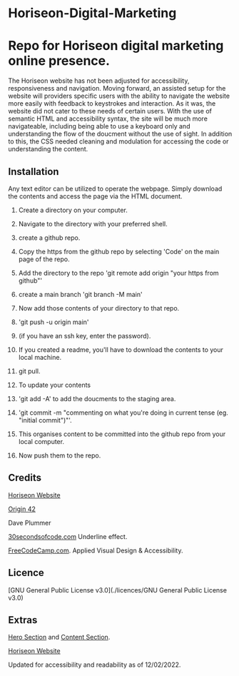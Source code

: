 # Horiseon-Digital-Marketing
# Repo for Horiseon digital marketing online presence.

The Horiseon website has not been adjusted for accessibility, responsiveness and navigation. 
Moving forward, an assisted setup for the website will providers specific users with the ability to navigate the website more easily with feedback to keystrokes and interaction.
As it was, the website did not cater to these needs of certain users. 
With the use of semantic HTML and accessibility syntax, the site will be much more navigateable, including being able to use a keyboard only and understanding the flow of the doucment without the use of sight.
In addition to this, the CSS needed cleaning and modulation for accessing the code or understanding the content. 

## Installation

Any text editor can be utilized to operate the webpage. Simply download the contents and access the page via the HTML document.
1. Create a directory on your computer.
2. Navigate to the directory with your preferred shell. 
3. create a github repo.
4. Copy the https from the github repo by selecting 'Code' on the main page of the repo.
5. Add the directory to the repo 'git remote add origin "your https from github"'
6. create a main branch 'git branch -M main'
7. Now add those contents of your directory to that repo.
8. 'git push -u origin main'
9. (if you have an ssh key, enter the password).
10. If you created a readme, you'll have to download the contents to your local machine.
11. git pull.

10. To update your contents
11. 'git add -A' to add the doucments to the staging area.
12. 'git commit -m "commenting on what you're doing in current tense (eg. "initial commit")"'.
13. This organises content to be committed into the github repo from your local computer.
14. Now push them to the repo.

## Credits
[Horiseon Website](https://origin-42.github.io/Horiseon-Digital-Marketing/)

[Origin 42](https://github.com/origin-42)

Dave Plummer

[30secondsofcode.com](https://www.30secondsofcode.org/css/s/hover-underline-animation) Underline effect. 

[FreeCodeCamp.com](https://www.freecodecamp.org/learn). Applied Visual Design & Accessibility.

## Licence
[GNU General Public License v3.0](./licences/GNU General Public License v3.0)


## Extras

[Hero Section](./assets/images/Hero%20Screenshot.png) and
[Content Section](./assets/images/Content%20Screenshot.png).

[Horiseon Website](https://origin-42.github.io/Horiseon-Digital-Marketing/)

Updated for accessibility and readability as of 12/02/2022.
